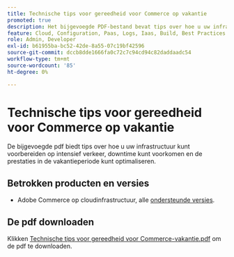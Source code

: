 ```yaml
---
title: Technische tips voor gereedheid voor Commerce op vakantie
promoted: true
description: Het bijgevoegde PDF-bestand bevat tips over hoe u uw infrastructuur kunt voorbereiden op intensief verkeer, downtime kunt voorkomen en de prestaties in de vakantieperiode kunt optimaliseren.
feature: Cloud, Configuration, Paas, Logs, Iaas, Build, Best Practices
role: Admin, Developer
exl-id: b61955ba-bc52-42de-8a55-07c19bf42596
source-git-commit: dccb8dde1666fa0c72c7c94cd94c82daddaadc54
workflow-type: tm+mt
source-wordcount: '85'
ht-degree: 0%

---
```


# Technische tips voor gereedheid voor Commerce op vakantie

De bijgevoegde pdf biedt tips over hoe u uw infrastructuur kunt voorbereiden op intensief verkeer, downtime kunt voorkomen en de prestaties in de vakantieperiode kunt optimaliseren.

## Betrokken producten en versies

* Adobe Commerce op cloudinfrastructuur, alle [ondersteunde versies](https://www.adobe.com/content/dam/cc/en/legal/terms/enterprise/pdfs/Adobe-Commerce-Software-Lifecycle-Policy.pdf).

## De pdf downloaden

Klikken [Technische tips voor gereedheid voor Commerce-vakantie.pdf](assets/tech-tips-for-commerce-holiday-readiness.pdf) om de pdf te downloaden.
